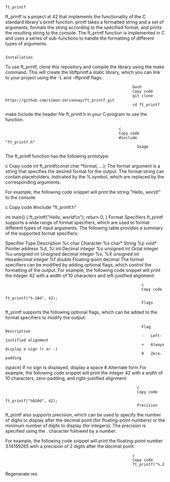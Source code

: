                                                                   ft_printf
ft_printf is a project at 42 that implements the functionality of the C standard library's printf function. printf takes a formatted string and a set of arguments, formats the string according to the specified format, and prints the resulting string to the console. The ft_printf function is implemented in C and uses a series of sub-functions to handle the formatting of different types of arguments.

                                                                Installation
To use ft_printf, clone this repository and compile the library using the make command. This will create the libftprintf.a static library, which you can link to your project using the -L and -lftprintf flags.

                                                            bash
                                                            Copy code
                                                            git clone https://github.com/simon-zerisenay/ft_printf.git
                                                            cd ft_printf
make
Include the header file ft_printf.h in your C program to use the function.

                                                      c
                                                      Copy code
                                                      #include "ft_printf.h"
                                                              Usage
The ft_printf function has the following prototype:

c
Copy code
int ft_printf(const char *format, ...);
The format argument is a string that specifies the desired format for the output. The format string can contain placeholders, indicated by the % symbol, which are replaced by the corresponding arguments.

For example, the following code snippet will print the string "Hello, world!" to the console:

c
Copy code
#include "ft_printf.h"

int main() {
    ft_printf("Hello, world!\n");
    return 0;
}
Format Specifiers
ft_printf supports a wide range of format specifiers, which are used to format different types of input arguments. The following table provides a summary of the supported format specifiers:

Specifier	Type	Description
%c	char	Character
%s	char*	String
%p	void*	Pointer address
%d, %i	int	Decimal integer
%o	unsigned int	Octal integer
%u	unsigned int	Unsigned decimal integer
%x, %X	unsigned int	Hexadecimal integer
%f	double	Floating-point decimal
The format specifiers can be modified by adding optional flags, which control the formatting of the output. For example, the following code snippet will print the integer 42 with a width of 10 characters and left-justified alignment:

                                                                c
                                                                Copy code
                                                                ft_printf("%-10d", 42);
                                                                Flags
ft_printf supports the following optional flags, which can be added to the format specifiers to modify the output:

                                                                Flag	Description
                                                                -	Left-justified alignment
                                                                +	Always display a sign (+ or -)
                                                                0	Zero-padding
(space)	If no sign is displayed, display a space
                                                                    #	Alternate form
For example, the following code snippet will print the integer 42 with a width of 10 characters, zero-padding, and right-justified alignment:

                                                              c
                                                              Copy code
                                                              ft_printf("%010d", 42);
                                                              Precision
ft_printf also supports precision, which can be used to specify the number of digits to display after the decimal point (for floating-point numbers) or the minimum number of digits to display (for integers). The precision is specified using the . character followed by a number.

For example, the following code snippet will print the floating-point number 3.14159265 with a precision of 2 digits after the decimal point:

                                                            c
                                                            Copy code
                                                            ft_printf("%.2


Regenerate res
